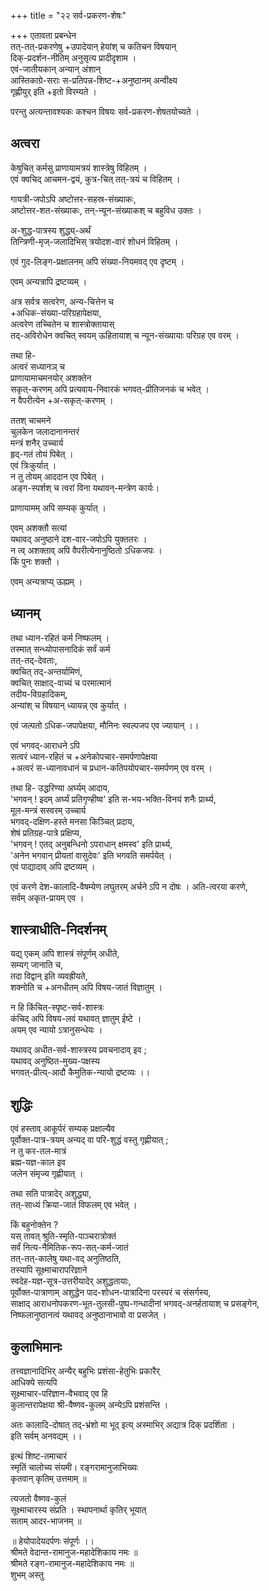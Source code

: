 +++
title = "२२ सर्व-प्रकरण-शेषः"

+++
एतावता प्रबन्धेन  
तत्-तत्-प्रकरणेषु +उपादेयान् हेयांश् च कतिचन विषयान्  
दिक्-प्रदर्शन-नीतिम् अनुसृत्य प्रादीदृशाम ।  
एवं-जातीयकान् अन्यान् अंशान्  
आस्तिकाग्रे-सराः स-प्रतिपन्न-शिष्ट-+अनुष्ठानम् अन्वीक्ष्य  
गृह्णीयुर् इति +इतो विरम्यते । 

परन्तु अत्यन्तावश्यकः कश्चन विषयः सर्व-प्रकरण-शेषतयोच्यते ।

## अत्वरा
केषुचित् कर्मसु प्राणायामत्रयं शास्त्रेषु विहितम् ।   
एवं क्वचिद् आचमन-द्वयं, कुत्र-चित् तत्-त्रयं च विहितम् ।  

गायत्री-जपोऽपि अष्टोत्तर-सहस्र-संख्याकः,  
अष्टोत्तर-शत-संख्याकः, तन्-न्यून-संख्याकश् च बहुविध उक्तः । 

अ-शुद्ध-पात्रस्य शुद्ध्य्-अर्थं  
तिन्त्रिणी-मृज्-जलादिभिस् त्रयोदश-वारं शोधनं विहितम् । 

एवं गुद-लिङ्ग-प्रक्षालनम् अपि संख्या-नियमवद् एव दृष्टम् । 

एवम् अन्यत्रापि द्रष्टव्यम् । 

अत्र सर्वत्र सत्वरेण, अन्य-चित्तेन च  
+अधिक-संख्या-परिग्रहापेक्षया,  
अत्वरेण तच्चितेन च शास्त्रोक्तायास्  
तद्-अविरोधेन क्वचित् स्वयम् ऊहितायाश् च न्यून-संख्यायाः परिग्रह एव वरम् । 

तथा हि-  
अत्वरं सध्यानञ् च  
प्राणायामाचमनयोर् अशक्तेन  
सकृत्-करणम् अपि प्रत्यवाय-निवारकं भगवत्-प्रीतिजनकं च भवेत् ।  
न वैपरीत्येन +अ-सकृत्-करणम् । 

ततश् चाचमने  
चुलकेन जलादानानन्तरं  
मन्त्रं शनैर् उच्चार्य  
हृद्-गतं तोयं पिबेत् ।  
एवं त्रिःकुर्यात् ।  
न तु तोयम् आददान एव पिबेत् ।  
अङ्ग-स्पर्शश् च त्वरां विना यथावन्-मन्त्रेण कार्यः।  

प्राणायामम् अपि सम्यक् कुर्यात् ।  

एवम् अशक्तौ सत्यां  
यथावद् अनुष्ठाने दश-वार-जपोऽपि युक्ततरः ।  
न त्व् अशक्ताव् अपि वैपरीत्येनानुष्ठितो ऽधिकजपः ।  
किं पुनः शक्तौ । 

एवम् अन्यत्राप्य् ऊह्यम् । 

## ध्यानम्
तथा ध्यान-रहितं कर्म निष्फलम् ।   
तस्मात् सन्ध्योपासनादिकं सर्वं कर्म  
तत्-तद्-देवताः,  
क्वचित् तद्-अन्तर्यामिणं,  
क्वचित् साक्षाद्-वाच्यं च परमात्मानं  
तदीय-विग्रहादिकम्,  
अन्यांश् च विषयान् ध्यायन्न् एव कुर्यात् । 

एवं जल्पतो ऽधिक-जपापेक्षया, मौनिनः स्वल्पजप एव ज्यायान् ।।

एवं भगवद्-आराधने ऽपि  
सत्वरं ध्यान-रहितं च +अनेकोपचार-समर्पणापेक्षया  
+अत्वरं स-ध्यानावधानं च प्रधान-कतिपयोपचार-समर्पणम् एव वरम् । 

तथा हि- उद्धरिण्या अर्घ्यम् आदाय,  
'भगवन् ! इदम् अर्घ्यं प्रतिगृण्हीष्व' इति स-भय-भक्ति-विनयं शनैः प्रार्थ्य,  
मूल-मन्त्रं सस्वरम् उच्चार्य  
भगवद्-दक्षिण-हस्ते मनसा किञ्चित् प्रदाय,  
शेषं प्रतिग्रह-पात्रे प्रक्षिप्य,  
'भगवन् ! एतद् अनुबन्धिनो ऽपराधान् क्षमस्व' इति प्रार्थ्य,  
'अनेन भगवान् प्रीयतां वासुदेवः' इति भगवति समर्पयेत् ।  
एवं पाद्यादाव् अपि द्रष्टव्यम् ।  

एवं करणे देश-कालादि-वैषम्येण लघुतरम् अर्चने ऽपि न दोषः । 
अति-त्वरया करणे,  
सर्वम् अकृत-प्रायम् एव । 

## शास्त्राधीति-निदर्शनम्
यद्य् एकम् अपि शास्त्रं संपूर्णम् अधीते,  
सम्यग् जानाति च,  
तदा विद्वान् इति व्यवह्रीयते,  
शक्नोति च +अनधीतम् अपि विषय-जातं विज्ञातुम् ।  

न हि किंचित्-स्पृष्ट-सर्व-शास्त्रः  
कंचिद् अपि विषय-लवं यथावत् ज्ञातुम् ईष्टे ।  
अयम् एव न्यायो ऽत्रानुसन्धेयः । 

यथावद् अधीत-सर्व-शास्त्रस्य प्रवचनादाव् इव ;  
यथावद् अनुष्ठित-मुख्य-पक्षस्य  
भगवत्-प्रीत्य्-आदौ कैमुतिक-न्यायो द्रष्टव्यः ।।

## शुद्धिः
एवं हस्ताव् आकूर्परं सम्यक् प्रक्षाल्यैव  
पूर्वोक्त-पात्र-त्रयम् अन्यद् वा परि-शुद्धं वस्तु गृह्णीयात् ;  
न तु कर-तल-मात्रं  
ब्रह्म-यज्ञ-काल इव  
जलेन संमृज्य गृह्णीयात् । 

तथा सति पात्रादेर् अशुद्ध्या,  
तत्-साध्यं क्रिया-जातं विफलम् एव भवेत् । 

किं बहुनोक्तेन ?  
यस् तावत् श्रुति-स्मृति-पाञ्चरात्रोक्तं  
सर्वं नित्य-नैमितिक-रूप-सत्-कर्म-जातं  
तत्-तत्-कालेषु यथा-वद् अनुतिष्ठति,  
तस्यापि सूक्ष्माचारापरिज्ञाने  
स्वदेह-यज्ञ-सूत्र-उत्तरीयादेर् अशुद्धतायाः,  
पूर्वोक्त-पात्राणाम् अशुद्धेन पाद-शोधन-पात्रादिना परस्परं च संसर्गस्य,  
साक्षाद् आराधनोपकरण-भूत-तुलसी-पुष्प-गन्धादीनां भगवद्-अनर्हतायाश् च प्रसङ्गेन,  
निष्फलानुष्ठानत्वं यथावद् अनुष्ठानाभावो वा प्रसजेत् । 

## कुलाभिमानः
तत्त्वज्ञानादिभिर् अन्यैर् बहुभिः प्रशंसा-हेतुभिः प्रकारैर्  
आधिक्ये सत्यपि  
सूक्ष्माचार-परिज्ञान-वैभवाद् एव हि  
कुलान्तरापेक्षया श्री-वैष्णव-कुलम् अन्येऽपि प्रशंसन्ति । 

अतः कालादि-दोषात् तद्-भ्रंशो मा भूद् इत्य् अस्माभिर् अद्यात्र दिक् प्रदर्शिता ।  
इति सर्वम् अनवद्यम् ।।

इत्थं शिष्ट-तमाचारं  
स्मृतिं चालोच्य संयमी।
रङ्गरामानुजाभिख्यः  
कृतवान् कृतिम् उत्तमाम् ॥ 

त्यजतो वैष्णव-कुलं  
सूक्ष्माचारस्य संप्रति । 
स्थापनार्था कृतिर् भूयात्  
सताम् आदर-भाजनम् ॥

॥ हेयोपादेयदर्पणः संपूर्णः ।।  
श्रीमते वेदान्त-रामानुज-महादेशिकाय नमः ॥  
श्रीमते रङ्ग-रामानुज-महादेशिकाय नमः ॥  
शुभम् अस्तु